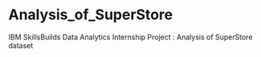 # Analysis_of_SuperStore
IBM SkillsBuilds Data Analytics Internship Project : Analysis of SuperStore dataset  
